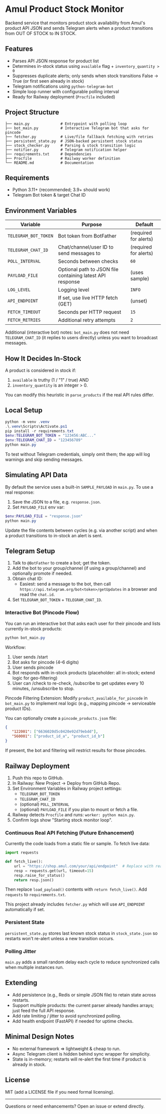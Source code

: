 # Amul Product Stock Monitor

Backend service that monitors product stock availability from Amul's product API JSON and sends Telegram alerts when a product transitions from OUT OF STOCK to IN STOCK.

## Features
- Parses API JSON response for product list
- Determines in-stock status using `available` flag + `inventory_quantity > 0`
- Suppresses duplicate alerts; only sends when stock transitions False -> True (or first seen already in stock)
- Telegram notifications using `python-telegram-bot`
- Simple loop runner with configurable polling interval
- Ready for Railway deployment (`Procfile` included)

## Project Structure
```
├── main.py              # Entrypoint with polling loop
├── bot_main.py          # Interactive Telegram bot that asks for pincode
├── fetcher.py           # Live/file fallback fetching with retries
├── persistent_state.py  # JSON-backed persistent stock status
├── stock_checker.py     # Parsing & stock transition logic
├── notifier.py          # Telegram notification helper
├── requirements.txt     # Dependencies
├── Procfile             # Railway worker definition
└── README.md            # Documentation
```

## Requirements
- Python 3.11+ (recommended; 3.9+ should work)
- Telegram Bot token & target Chat ID

## Environment Variables
| Variable | Purpose | Default |
|----------|---------|---------|
| `TELEGRAM_BOT_TOKEN` | Bot token from BotFather | (required for alerts) |
| `TELEGRAM_CHAT_ID` | Chat/channel/user ID to send messages to | (required for alerts) |
| `POLL_INTERVAL` | Seconds between checks | `60` |
| `PAYLOAD_FILE` | Optional path to JSON file containing latest API response | (uses sample) |
| `LOG_LEVEL` | Logging level | `INFO` |
| `API_ENDPOINT` | If set, use live HTTP fetch (GET) | (unset) |
| `FETCH_TIMEOUT` | Seconds per HTTP request | `15` |
| `FETCH_RETRIES` | Additional retry attempts | `2` |

Additional (interactive bot) notes: `bot_main.py` does not need `TELEGRAM_CHAT_ID` (it replies to users directly) unless you want to broadcast messages.

## How It Decides In-Stock
A product is considered in stock if:
1. `available` is truthy (1 / "1" / true) AND
2. `inventory_quantity` is an integer > 0.

You can modify this heuristic in `parse_products` if the real API rules differ.

## Local Setup
```powershell
python -m venv .venv
.\.venv\Scripts\Activate.ps1
pip install -r requirements.txt
$env:TELEGRAM_BOT_TOKEN = "123456:ABC..."
$env:TELEGRAM_CHAT_ID = "123456789"
python main.py
```

To test without Telegram credentials, simply omit them; the app will log warnings and skip sending messages.

## Simulating API Data
By default the service uses a built-in `SAMPLE_PAYLOAD` in `main.py`.
To use a real response:
1. Save the JSON to a file, e.g. `response.json`.
2. Set `PAYLOAD_FILE` env var:
```powershell
$env:PAYLOAD_FILE = "response.json"
python main.py
```
Update the file contents between cycles (e.g. via another script) and when a product transitions to in-stock an alert is sent.

## Telegram Setup
1. Talk to `@BotFather` to create a bot; get the token.
2. Add the bot to your group/channel (if using a group/channel) and optionally promote if needed.
3. Obtain chat ID:
   - Easiest: send a message to the bot, then call `https://api.telegram.org/bot<token>/getUpdates` in a browser and read the `chat.id`.
4. Set `TELEGRAM_BOT_TOKEN` + `TELEGRAM_CHAT_ID`.

### Interactive Bot (Pincode Flow)
You can run an interactive bot that asks each user for their pincode and lists currently in-stock products:
```powershell
python bot_main.py
```
Workflow:
1. User sends /start
2. Bot asks for pincode (4–6 digits)
3. User sends pincode
4. Bot responds with in-stock products (placeholder: all in-stock; extend logic for geo-filtering)
5. User can /check to re-check, /subscribe to get updates every 10 minutes, /unsubscribe to stop.

Pincode Filtering Extension:
Modify `product_available_for_pincode` in `bot_main.py` to implement real logic (e.g., mapping pincode -> serviceable product IDs).

You can optionally create a `pincode_products.json` file:
```json
{
   "122001": ["6636020d5c0420e92d79ebdd"],
   "560001": ["product_id_a", "product_id_b"]
}
```
If present, the bot and filtering will restrict results for those pincodes.

## Railway Deployment
1. Push this repo to GitHub.
2. In Railway: New Project -> Deploy from GitHub Repo.
3. Set Environment Variables in Railway project settings:
   - `TELEGRAM_BOT_TOKEN`
   - `TELEGRAM_CHAT_ID`
   - (optional) `POLL_INTERVAL`
   - (optional) `PAYLOAD_FILE` if you plan to mount or fetch a file.
4. Railway detects `Procfile` and runs: `worker: python main.py`.
5. Confirm logs show "Starting stock monitor loop".

### Continuous Real API Fetching (Future Enhancement)
Currently the code loads from a static file or sample. To fetch live data:
```python
import requests

def fetch_live():
    url = "https://shop.amul.com/your/api/endpoint"  # Replace with real endpoint
    resp = requests.get(url, timeout=15)
    resp.raise_for_status()
    return resp.json()
```
Then replace `load_payload()` contents with `return fetch_live()`.
Add `requests` to `requirements.txt`.

This project already includes `fetcher.py` which will use `API_ENDPOINT` automatically if set.

### Persistent State
`persistent_state.py` stores last known stock status in `stock_state.json` so restarts won't re-alert unless a new transition occurs.

### Polling Jitter
`main.py` adds a small random delay each cycle to reduce synchronized calls when multiple instances run.

## Extending
- Add persistence (e.g., Redis or simple JSON file) to retain state across restarts.
- Support multiple products: the current parser already handles arrays; just feed the full API response.
- Add rate limiting / jitter to avoid synchronized polling.
- Add health endpoint (FastAPI) if needed for uptime checks.

## Minimal Design Notes
- No external framework => lightweight & cheap to run.
- Async Telegram client is hidden behind sync wrapper for simplicity.
- State is in-memory; restarts will re-alert the first time if product is already in stock.

## License
MIT (add a LICENSE file if you need formal licensing).

---
Questions or need enhancements? Open an issue or extend directly.
